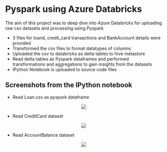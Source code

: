 # Pyspark using Azure Databricks

The aim of this project was to deep dive into Azure Databricks for uploading raw csv datasets and processing using Pyspark
- 3 files for loand, credit_card transactions and BankAccount details were provided
- Transformed the csv files to format datatypes of columns
- Uploaded the csv to databricks as delta tables to hive metastore
- Read delta tables as Pyspark dataframes and performed transformations and aggregations to gain insights from the datasets
- IPython Notebook is uploaded to source code files

## Screenshots from the IPython notebook

- Read Loan.csv as pyspark dataframe
<p align="center">
  <img src="https://github.com/meetapandit/pyspark_databricks_lab/assets/15186489/de12beed-140b-4bd3-8772-2b15d947f015">
</p>

- Read CreditCard dataset
<p align = "center">
  <img src="https://github.com/meetapandit/pyspark_databricks_lab/assets/15186489/7c244eb9-cb12-4e85-9b7b-91deb6f90e51">
</p>

- Read AccountBalance dataset
<p align = "center">
  <img src="https://github.com/meetapandit/pyspark_databricks_lab/assets/15186489/2aea4cda-f794-4301-b6c2-28338d5e6bf2">
</p>

